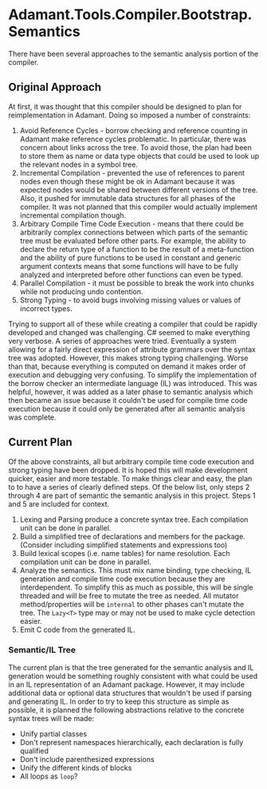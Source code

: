 # Adamant.Tools.Compiler.Bootstrap.Semantics

There have been several approaches to the semantic analysis portion of the compiler.

## Original Approach

At first, it was thought that this compiler should be designed to plan for reimplementation in Adamant. Doing so imposed a number of constraints:

1. Avoid Reference Cycles - borrow checking and reference counting in Adamant make reference cycles problematic. In particular, there was concern about links across the tree. To avoid those, the plan had been to store them as name or data type objects that could be used to look up the relevant nodes in a symbol tree.
2. Incremental Compilation - prevented the use of references to parent nodes even though these might be ok in Adamant because it was expected nodes would be shared between different versions of the tree. Also, it pushed for immutable data structures for all phases of the compiler. It was not planned that this compiler would actually implement incremental compilation though.
3. Arbitrary Compile Time Code Execution - means that there could be arbitrarily complex connections between which parts of the semantic tree must be evaluated before other parts. For example, the ability to declare the return type of a function to be the result of a meta-function and the ability of pure functions to be used in constant and generic argument contexts means that some functions will have to be fully analyzed and interpreted before other functions can even be typed.
4. Parallel Compilation - it must be possible to break the work into chunks while not producing undo contention.
5. Strong Typing - to avoid bugs involving missing values or values of incorrect types.

Trying to support all of these while creating a compiler that could be rapidly developed and changed was challenging. C# seemed to make everything very verbose. A series of approaches were tried. Eventually a system allowing for a fairly direct expression of attribute grammars over the syntax tree was adopted. However, this makes strong typing challenging. Worse than that, because everything is computed on demand it makes order of execution and debugging very confusing. To simplify the implementation of the borrow checker an intermediate language (IL) was introduced. This was helpful, however, it was added as a later phase to semantic analysis which then became an issue because it couldn't be used for compile time code execution because it could only be generated after all semantic analysis was complete.

## Current Plan

Of the above constraints, all but arbitrary compile time code execution and strong typing have been dropped. It is hoped this will make development quicker, easier and more testable. To make things clear and easy, the plan to to have a series of clearly defined steps. Of the below list, only steps 2 through 4 are part of semantic the semantic analysis in this project. Steps 1 and 5 are included for context.

1. Lexing and Parsing produce a concrete syntax tree. Each compilation unit can be done in parallel.
2. Build a simplified tree of declarations and members for the package. (Consider including simplified statements and expressions too)
3. Build lexical scopes (i.e. name tables) for name resolution. Each compilation unit can be done in parallel.
4. Analyze the semantics. This must mix name binding, type checking, IL generation and compile time code execution because they are interdependent. To simplify this as much as possible, this will be single threaded and will be free to mutate the tree as needed. All mutator method/properties will be `internal` to other phases can't mutate the tree. The `Lazy<T>` type may or may not be used to make cycle detection easier.
5. Emit C code from the generated IL.

### Semantic/IL Tree

The current plan is that the tree generated for the semantic analysis and IL generation would be something roughly consistent with what could be used in an IL representation of an Adamant package. However, it may include additional data or optional data structures that wouldn't be used if parsing and generating IL. In order to try to keep this structure as simple as possible, it is planned the following abstractions relative to the concrete syntax trees will be made:

* Unify partial classes
* Don't represent namespaces hierarchically, each declaration is fully qualified
* Don't include parenthesized expressions
* Unify the different kinds of blocks
* All loops as `loop`?
